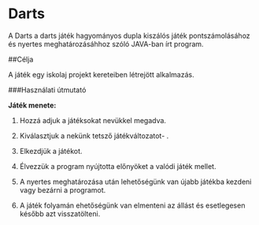 # Darts 

A Darts a darts játék hagyományos dupla kiszálós játék pontszámolásához és nyertes meghatározásáhhoz szóló JAVA-ban írt program.

##Célja

A játék egy iskolaj projekt kereteiben létrejött alkalmazás.

###Használati útmutató

**Játék menete:**

  1. Hozzá adjuk a játéksokat nevükkel megadva. 

  2. Kiválasztjuk a nekünk tetsző játékváltozatot-
.
  3. Elkezdjük a játékot.

  4. Élvezzük a program nyújtotta előnyöket a valódi játék mellet.

  5. A nyertes meghatározása után lehetőségünk van újabb játékba kezdeni vagy bezárni a programot.

  6. A játék folyamán ehetőségünk van elmenteni az állást és esetlegesen később azt visszatölteni.
